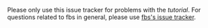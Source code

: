 Please only use this issue tracker for problems with the *tutorial*.
For questions related to fbs in general, please use
[fbs's issue tracker](https://github.com/mherrmann/fbs/issues/new).